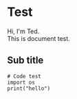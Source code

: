 # Test
Hi, I'm Ted.  
This is document test.
## Sub title

```
# Code test
import os
print("hello")
```
